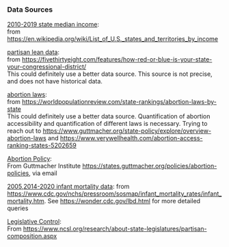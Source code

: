 
### Data Sources

[2010-2019 state median income](state%20income.csv):  
from https://en.wikipedia.org/wiki/List_of_U.S._states_and_territories_by_income

[partisan lean data](partisan_lean.csv):  
from https://fivethirtyeight.com/features/how-red-or-blue-is-your-state-your-congressional-district/  
This could definitely use a better data source.  This source is not precise, and does not have historical data.

[abortion laws](abortionlaws.csv):  
from https://worldpopulationreview.com/state-rankings/abortion-laws-by-state  
This could definitely use a better data source.  Quantification of abortion accessibility and quantification of different laws is necessary.  Trying to reach out to https://www.guttmacher.org/state-policy/explore/overview-abortion-laws and https://www.verywellhealth.com/abortion-access-ranking-states-5202659

[Abortion Policy](State%20Abortion%20Policies%20Post%20Roe.xlsx):  
From Guttmacher Institute https://states.guttmacher.org/policies/abortion-policies, via email

[2005,2014-2020 infant mortality data](infant_mortality_by_state.csv): 
from https://www.cdc.gov/nchs/pressroom/sosmap/infant_mortality_rates/infant_mortality.htm.  See https://wonder.cdc.gov/lbd.html for more detailed queries

[Legislative Control](Legislative_Control_pdfs):  
From https://www.ncsl.org/research/about-state-legislatures/partisan-composition.aspx


